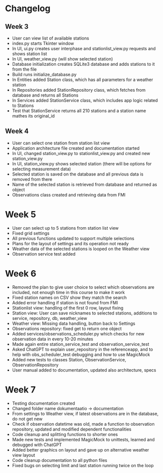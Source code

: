# Changelog
## Week 3

- User can view list of available stations
- index.py starts Tkinter window
- In UI, ui.py creates user interphase and stationlist_view.py requests and shows station list
- In UI, weather_view.py (will show selected station)
- Database initialization creates SQLite3 database and adds stations to it from the file
- Build runs initialize_database.py
- In Entities added Station class, which has all parameters for a weather station
- In Repositories added StationRepository class, which fetches from database and returns all Stations
- In Services added StationService class, which includes app logic related to Stations
- Test that StationService returns all 210 stations and a station name mathes its original_id

## Week 4

- User can select one station from station list view
- Application architecture file created and documentation started
- In UI, changed station_view.py to stationlist_view.py and created new station_view.py
- In UI, station_view.py shows selected station (there will be options for selecting measurement data)
- Selected station is saved on the database and all previous data is removed from there
- Name of the selected station is retrieved from database and returned as object
- Observations class created and retrieving data from FMI

# Week 5 
- User can select up to 5 stations from station list view
- Fixed grid settings
- All previous functions updated to support multiple selections
- Plans for the layout of settings and its operation not ready
- Weather data of the selected stations is looped on the Weather view
- Observation service test added

# Week 6
- Removed the plan to give user choice to select which observations are included, not enough time in this course to make it work
- Fixed station names on CSV show they match the search
- Added error handling if station is not found from FMI
- Stationlist view: handling of the first 0 row, layout fixing
- Station view: User can save nicknames to selected stations, additions to service, repository, db, weather_view
- Weather view: Missing data handling, button back to Settings
- Observations repository: fixed get to return one object
- Added services/observations_scheduler.py which checks for new observation data in every 10-20 minutes
- Made again entire station_service_test and observation_service_test
- Asked ChatGPT to explain user_repository in the referenceapp, and to help with obs_scheduler_test debugging and how to use MagicMock
- Added new tests to classes Station, ObservationService, ObservationRepository
- User manual added to documentation, updated also architecture, specs

# Week 7
- Testing documentation created
- Changed folder name dokumentaatio -> documentation
- From settings to Weather view, if latest observations are in the database, do not get new
- Check if observation datetime was old, made a function to observation repository, updated and modified dependent functionalities
- Code cleanup and splitting functions to shorter ones
- Made new tests and implemented MagicMock to unittests, learned and debugged with ChatGPT
- Added better graphics on layout and gave up on alternative weather view layout
- Code cleanup documentation to all python files
- Fixed bugs on selecting limit and last station running twice on the loop